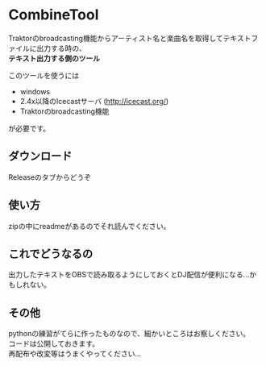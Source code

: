 # CombineTool
Traktorのbroadcasting機能からアーティスト名と楽曲名を取得してテキストファイルに出力する時の、  
**テキスト出力する側のツール**

このツールを使うには

- windows
- 2.4x以降のIcecastサーバ (http://icecast.org/)
- Traktorのbroadcasting機能

が必要です。

## ダウンロード
Releaseのタブからどうぞ

## 使い方
zipの中にreadmeがあるのでそれ読んでください。

## これでどうなるの
出力したテキストをOBSで読み取るようにしておくとDJ配信が便利になる…かもしれない。

## その他
pythonの練習がてらに作ったものなので、細かいところはお察しください。  
コードは公開しておきます。  
再配布や改変等はうまくやってください…
